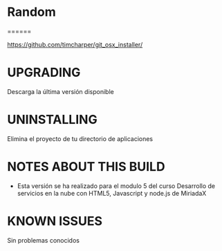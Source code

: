 Random
======
======


https://github.com/timcharper/git_osx_installer/


UPGRADING
=========

Descarga la última versión disponible

UNINSTALLING
============

Elimina el proyecto de tu directorio de aplicaciones

NOTES ABOUT THIS BUILD
============

* Esta versión se ha realizado para el modulo 5 del curso Desarrollo de servicios 
  en la nube con HTML5, Javascript y node.js de MiriadaX


KNOWN ISSUES
============

Sin problemas conocidos